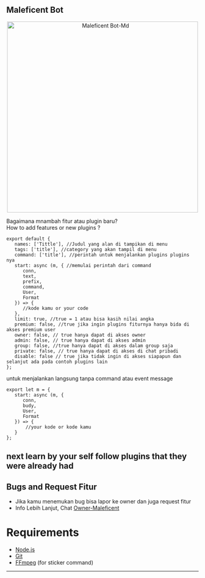 ## Maleficent Bot

<p align="center">
<img src="https://files.catbox.moe/ku30iz.jpeg" alt="Maleficent Bot-Md" width="500"/>

 
Bagaimana mnambah fitur atau plugin baru?<br>
How to add features or new plugins ?<br>
```
export default {
   names: ['Tittle'], //Judul yang alan di tampikan di menu
   tags: ['title'], //category yang akan tampil di menu
   command: ['title'], //perintah untuk menjalankan plugins plugins nya
   start: async (m, { //memulai perintah dari command
      conn,
      text,
      prefix,
      command,
      User,
      Format
   }) => {
      //kode kamu or your code
   },
   limit: true, //true = 1 atau bisa kasih nilai angka
   premium: false, //true jika ingin plugins fiturnya hanya bida di akses premium user
   owner: false, // true hanya dapat di akses owner
   admin: false, // true hanya dapat di akses admin
   group: false, //true hanya dapat di akses dalam group saja
   private: false, // true hanya dapat di akses di chat pribadi
   disable: false // true jika tidak ingin di akses siapapun dan selanjut ada pada contoh plugins lain
};

```

untuk menjalankan langsung tanpa command atau event message
```
export let m = {
   start: async (m, {
      conn,
      budy,
      User,
      Format
   }) => {
       //your kode or kode kamu
   }
};
```
next learn by your self follow plugins that they were already had
---


## Bugs and Request Fitur
* Jika kamu menemukan bug bisa lapor ke owner dan juga request fitur
* Info Lebih Lanjut, Chat [Owner-Maleficent](https://wa.me/623112005221)

# Requirements
* [Node.js](https://nodejs.org/en/)
* [Git](https://git-scm.com/downloads)
* [FFmpeg](https://github.com/BtbN/FFmpeg-Builds/releases/download/autobuild-2020-12-08-13-03/ffmpeg-n4.3.1-26-gca55240b8c-win64-gpl-4.3.zip) (for sticker command)


----------
